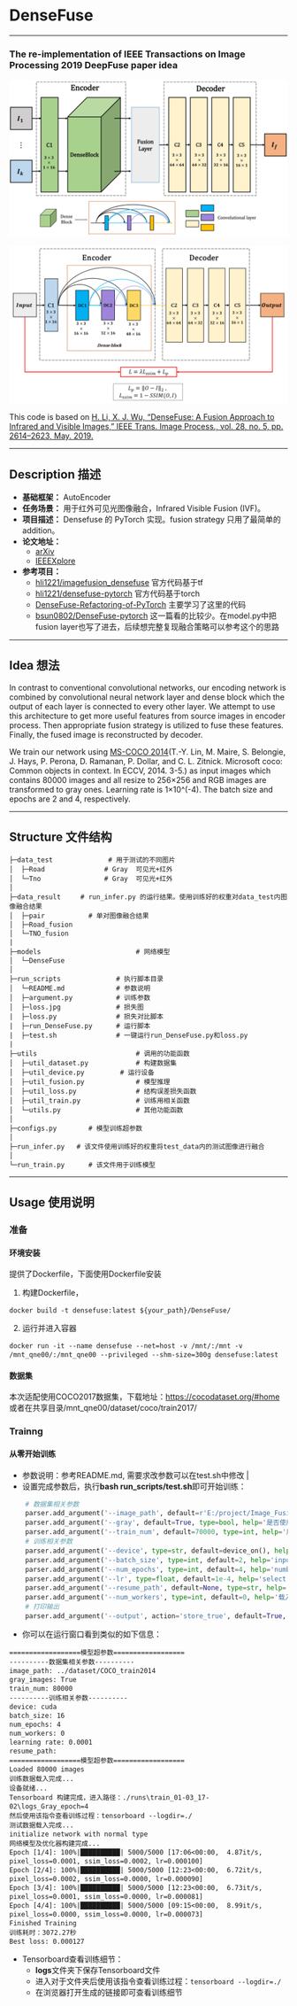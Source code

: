 # DenseFuse

---

### The re-implementation of IEEE Transactions on Image Processing 2019 DeepFuse paper idea

![](figure/framework.png)

![](figure/train.png)

This code is based on [H. Li, X. J. Wu, “DenseFuse: A Fusion Approach to Infrared and Visible Images,” IEEE Trans. Image Process., vol. 28, no. 5, pp. 2614–2623, May. 2019.](https://ieeexplore.ieee.org/document/8580578)

---

## Description 描述

- **基础框架：** AutoEncoder
- **任务场景：** 用于红外可见光图像融合，Infrared Visible Fusion (IVF)。
- **项目描述：** Densefuse 的 PyTorch 实现。fusion strategy 只用了最简单的addition。
- **论文地址：**
  - [arXiv](https://arxiv.org/abs/1804.08361)
  - [IEEEXplore](https://ieeexplore.ieee.org/document/8580578)
- **参考项目：**
  - [hli1221/imagefusion_densefuse](https://github.com/hli1221/imagefusion_densefuse) 官方代码基于tf
  - [hli1221/densefuse-pytorch](https://github.com/hli1221/densefuse-pytorch) 官方代码基于torch
  - [DenseFuse-Refactoring-of-PyTorch](https://github.com/LGNWJQ/DenseFuse-Refactoring-of-PyTorch/tree/main) 主要学习了这里的代码
  - [bsun0802/DenseFuse-pytorch](https://github.com/bsun0802/DenseFuse-pytorch) 这一篇看的比较少。在model.py中把fusion layer也写了进去，后续想完整复现融合策略可以参考这个的思路

---

## Idea 想法

In contrast to conventional convolutional networks, our encoding network is combined by convolutional neural network layer and dense block which the output of each layer is connected to every other layer. We attempt to use this architecture to get more useful features from source images in encoder process. Then appropriate fusion strategy is utilized to fuse these features. Finally, the fused image is reconstructed by decoder.

We train our network using [MS-COCO 2014](http://images.cocodataset.org/zips/train2014.zip)(T.-Y. Lin, M. Maire, S. Belongie, J. Hays, P. Perona, D. Ramanan, P. Dollar, and C. L. Zitnick. Microsoft coco: Common objects in context. In ECCV, 2014. 3-5.) as input images which contains 80000 images and all resize to 256×256 and RGB images are transformed to gray ones. Learning rate is 1×10^(-4). The batch size and epochs are 2 and 4, respectively.

---

## Structure 文件结构

```shell
├─data_test              # 用于测试的不同图片
│  ├─Road          	  	# Gray  可见光+红外
│  └─Tno           		# Gray  可见光+红外
│ 
├─data_result     # run_infer.py 的运行结果。使用训练好的权重对data_test内图像融合结果 
│  ├─pair           # 单对图像融合结果
│  ├─Road_fusion
│  └─TNO_fusion
|
├─models                        # 网络模型
│  └─DenseFuse
│ 
├─run_scripts              # 执行脚本目录
│  └─README.md             # 参数说明
│  ├─argument.py           # 训练参数
│  ├─loss.jpg              # 损失图
|  ├─loss.py               # 损失对比脚本
|  ├─run_DenseFuse.py      # 运行脚本
|  ├─test.sh               # 一键运行run_DenseFuse.py和loss.py
| 
├─utils      	                # 调用的功能函数
│  ├─util_dataset.py            # 构建数据集
│  ├─util_device.py        	# 运行设备 
│  ├─util_fusion.py             # 模型推理
│  ├─util_loss.py            	# 结构误差损失函数
│  ├─util_train.py            	# 训练用相关函数
│  └─utils.py                   # 其他功能函数
│ 
├─configs.py 	    # 模型训练超参数
│ 
├─run_infer.py   # 该文件使用训练好的权重将test_data内的测试图像进行融合
│ 
└─run_train.py      # 该文件用于训练模型

```

---
## Usage 使用说明
### 准备
#### 环境安装
提供了Dockerfile，下面使用Dockerfile安装
1. 构建Dockerfile，
```
docker build -t densefuse:latest ${your_path}/DenseFuse/
```
2. 运行并进入容器
```
docker run -it --name densefuse --net=host -v /mnt/:/mnt -v /mnt_qne00/:/mnt_qne00 --privileged --shm-size=300g densefuse:latest
```
#### 数据集
本次适配使用COCO2017数据集，下载地址：https://cocodataset.org/#home
或者在共享目录/mnt_qne00/dataset/coco/train2017/

### Trainng

#### 从零开始训练

* 参数说明：参考README.md, 需要求改参数可以在test.sh中修改
                                                                           |
* 设置完成参数后，执行**bash run_scripts/test.sh**即可开始训练：

```python
    # 数据集相关参数
    parser.add_argument('--image_path', default=r'E:/project/Image_Fusion/DATA/COCO/train2017', type=str, help='数据集路径')
    parser.add_argument('--gray', default=True, type=bool, help='是否使用灰度模式')
    parser.add_argument('--train_num', default=70000, type=int, help='用于训练的图像数量')
    # 训练相关参数
    parser.add_argument('--device', type=str, default=device_on(), help='训练设备')
    parser.add_argument('--batch_size', type=int, default=2, help='input batch size, default=INF_images')
    parser.add_argument('--num_epochs', type=int, default=4, help='number of epochs to train for, default=4')
    parser.add_argument('--lr', type=float, default=1e-4, help='select the learning rate, default=1e-4')
    parser.add_argument('--resume_path', default=None, type=str, help='导入已训练好的模型路径')
    parser.add_argument('--num_workers', type=int, default=0, help='载入数据集所调用的cpu线程数')
    # 打印输出
    parser.add_argument('--output', action='store_true', default=True, help="shows output")
```

* 你可以在运行窗口看到类似的如下信息：

```
==================模型超参数==================
----------数据集相关参数----------
image_path: ../dataset/COCO_train2014
gray_images: True
train_num: 80000
----------训练相关参数----------
device: cuda
batch_size: 16
num_epochs: 4
num_workers: 0
learning rate: 0.0001
resume_path: 
==================模型超参数==================
Loaded 80000 images
训练数据载入完成...
设备就绪...
Tensorboard 构建完成，进入路径：./runs\train_01-03_17-02\logs_Gray_epoch=4
然后使用该指令查看训练过程：tensorboard --logdir=./
测试数据载入完成...
initialize network with normal type
网络模型及优化器构建完成...
Epoch [1/4]: 100%|██████████| 5000/5000 [17:06<00:00,  4.87it/s, pixel_loss=0.0001, ssim_loss=0.0002, lr=0.000100]
Epoch [2/4]: 100%|██████████| 5000/5000 [12:23<00:00,  6.72it/s, pixel_loss=0.0002, ssim_loss=0.0000, lr=0.000090]
Epoch [3/4]: 100%|██████████| 5000/5000 [12:23<00:00,  6.73it/s, pixel_loss=0.0001, ssim_loss=0.0000, lr=0.000081]
Epoch [4/4]: 100%|██████████| 5000/5000 [09:15<00:00,  8.99it/s, pixel_loss=0.0000, ssim_loss=0.0000, lr=0.000073]
Finished Training
训练耗时：3072.27秒
Best loss: 0.000127
```
* Tensorboard查看训练细节：
  * **logs**文件夹下保存Tensorboard文件
  * 进入对于文件夹后使用该指令查看训练过程：`tensorboard --logdir=./`
  * 在浏览器打开生成的链接即可查看训练细节











